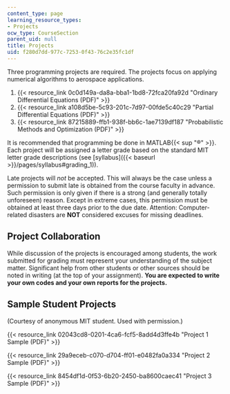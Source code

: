 ```yaml
---
content_type: page
learning_resource_types:
- Projects
ocw_type: CourseSection
parent_uid: null
title: Projects
uid: f280d7dd-977c-7253-0f43-76c2e35fc1df
---
```


Three programming projects are required. The projects focus on applying numerical algorithms to aerospace applications.

1.  {{< resource_link 0c0d149a-da8a-bba1-1bd8-72fca20fa92d "Ordinary Differential Equations (PDF)" >}}
2.  {{< resource_link a108d5be-5c93-201c-7d97-00fde5c40c29 "Partial Differential Equations (PDF)" >}}
3.  {{< resource_link 87215889-ffb1-938f-bb6c-1ae7139df187 "Probabilistic Methods and Optimization (PDF)" >}}

It is recommended that programming be done in MATLAB{{< sup "®" >}}. Each project will be assigned a letter grade based on the standard MIT letter grade descriptions (see [syllabus]({{< baseurl >}}/pages/syllabus#grading_1)).

Late projects will _not_ be accepted. This will always be the case unless a permission to submit late is obtained from the course faculty in advance. Such permission is only given if there is a strong (and generally totally unforeseen) reason. Except in extreme cases, this permission must be obtained at least three days prior to the due date. Attention: Computer-related disasters are **NOT** considered excuses for missing deadlines.

Project Collaboration
---------------------

While discussion of the projects is encouraged among students, the work submitted for grading must represent your understanding of the subject matter. Significant help from other students or other sources should be noted in writing (at the top of your assignment). **You are expected to write your own codes and your own reports for the projects.**

Sample Student Projects
-----------------------

(Courtesy of anonymous MIT student. Used with permission.)

{{< resource_link 02043cd8-0201-4ca6-fcf5-8add4d3ffe4b "Project 1 Sample (PDF)" >}}

{{< resource_link 29a9eceb-c070-d704-ff01-e0482fa0a334 "Project 2 Sample (PDF)" >}}

{{< resource_link 8454df1d-0f53-6b20-2450-ba8600caec41 "Project 3 Sample (PDF)" >}}